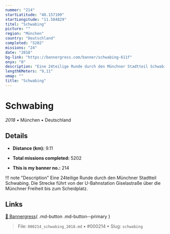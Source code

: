 ```yaml
---
nummer: "214"
startLatitude: "48.157109"
startLongitude: "11.584829"
titel: "Schwabing"
picture: ""
region: "München"
country: "Deutschland"
completed: "5202"
missions: "24"
date: "2018"
bg-link: "https://bannergress.com/banner/schwabing-611f"
onyx: "0"
description: "Eine 24teilige Runde durch den Münchner Stadtteil Schwabing.\nDie Strecke führt von der U-Bahnstation Giselastraße über die Münchner Freiheit bis zum Scheidplatz."
lengthKMeters: "9,11"
umap: ""
title: "Schwabing"
---
```

# Schwabing

*2018* • München • Deutschland



## Details
- **Distance (km):** 9.11

- **Total missions completed:** 5202
- **This is my banner no.:** 214


!!! note "Description"
    Eine 24teilige Runde durch den Münchner Stadtteil Schwabing.
Die Strecke führt von der U-Bahnstation Giselastraße über die Münchner Freiheit bis zum Scheidplatz.



## Links
[🔗 Bannergress](https://bannergress.com/banner/schwabing-611f){ .md-button .md-button--primary }



> File: `000214_schwabing_2018.md` • #000214 • Slug: `schwabing`

